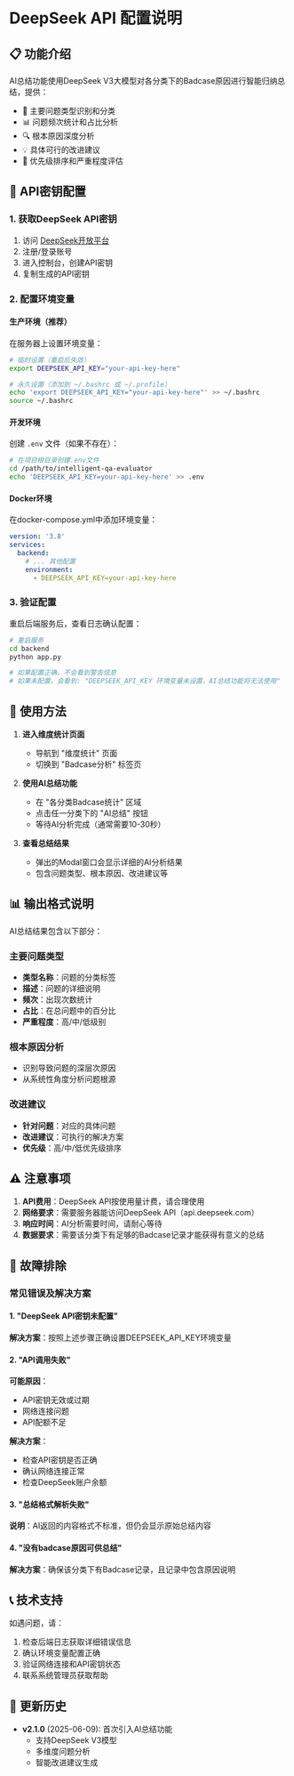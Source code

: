 # DeepSeek API 配置说明

## 📋 功能介绍

AI总结功能使用DeepSeek V3大模型对各分类下的Badcase原因进行智能归纳总结，提供：

- 🎯 主要问题类型识别和分类
- 📊 问题频次统计和占比分析  
- 🔍 根本原因深度分析
- 💡 具体可行的改进建议
- 🚨 优先级排序和严重程度评估

## 🔑 API密钥配置

### 1. 获取DeepSeek API密钥

1. 访问 [DeepSeek开放平台](https://platform.deepseek.com/)
2. 注册/登录账号
3. 进入控制台，创建API密钥
4. 复制生成的API密钥

### 2. 配置环境变量

#### 生产环境（推荐）

在服务器上设置环境变量：

```bash
# 临时设置（重启后失效）
export DEEPSEEK_API_KEY="your-api-key-here"

# 永久设置（添加到 ~/.bashrc 或 ~/.profile）
echo 'export DEEPSEEK_API_KEY="your-api-key-here"' >> ~/.bashrc
source ~/.bashrc
```

#### 开发环境

创建 `.env` 文件（如果不存在）：

```bash
# 在项目根目录创建.env文件
cd /path/to/intelligent-qa-evaluator
echo 'DEEPSEEK_API_KEY=your-api-key-here' >> .env
```

#### Docker环境

在docker-compose.yml中添加环境变量：

```yaml
version: '3.8'
services:
  backend:
    # ... 其他配置
    environment:
      - DEEPSEEK_API_KEY=your-api-key-here
```

### 3. 验证配置

重启后端服务后，查看日志确认配置：

```bash
# 重启服务
cd backend
python app.py

# 如果配置正确，不会看到警告信息
# 如果未配置，会看到: "DEEPSEEK_API_KEY 环境变量未设置，AI总结功能将无法使用"
```

## 🚀 使用方法

1. **进入维度统计页面**
   - 导航到 "维度统计" 页面
   - 切换到 "Badcase分析" 标签页

2. **使用AI总结功能**
   - 在 "各分类Badcase统计" 区域
   - 点击任一分类下的 "AI总结" 按钮
   - 等待AI分析完成（通常需要10-30秒）

3. **查看总结结果**
   - 弹出的Modal窗口会显示详细的AI分析结果
   - 包含问题类型、根本原因、改进建议等

## 📊 输出格式说明

AI总结结果包含以下部分：

### 主要问题类型
- **类型名称**：问题的分类标签
- **描述**：问题的详细说明
- **频次**：出现次数统计
- **占比**：在总问题中的百分比
- **严重程度**：高/中/低级别

### 根本原因分析
- 识别导致问题的深层次原因
- 从系统性角度分析问题根源

### 改进建议
- **针对问题**：对应的具体问题
- **改进建议**：可执行的解决方案
- **优先级**：高/中/低优先级排序

## ⚠️ 注意事项

1. **API费用**：DeepSeek API按使用量计费，请合理使用
2. **网络要求**：需要服务器能访问DeepSeek API（api.deepseek.com）
3. **响应时间**：AI分析需要时间，请耐心等待
4. **数据要求**：需要该分类下有足够的Badcase记录才能获得有意义的总结

## 🔧 故障排除

### 常见错误及解决方案

#### 1. "DeepSeek API密钥未配置"
**解决方案**：按照上述步骤正确设置DEEPSEEK_API_KEY环境变量

#### 2. "API调用失败"
**可能原因**：
- API密钥无效或过期
- 网络连接问题
- API配额不足

**解决方案**：
- 检查API密钥是否正确
- 确认网络连接正常
- 检查DeepSeek账户余额

#### 3. "总结格式解析失败"
**说明**：AI返回的内容格式不标准，但仍会显示原始总结内容

#### 4. "没有badcase原因可供总结"
**解决方案**：确保该分类下有Badcase记录，且记录中包含原因说明

## 📞 技术支持

如遇问题，请：

1. 检查后端日志获取详细错误信息
2. 确认环境变量配置正确
3. 验证网络连接和API密钥状态
4. 联系系统管理员获取帮助

## 🔄 更新历史

- **v2.1.0** (2025-06-09): 首次引入AI总结功能
  - 支持DeepSeek V3模型
  - 多维度问题分析
  - 智能改进建议生成 